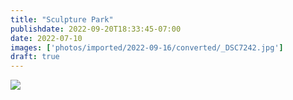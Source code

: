 ```yaml
---
title: "Sculpture Park"
publishdate: 2022-09-20T18:33:45-07:00
date: 2022-07-10
images: ['photos/imported/2022-09-16/converted/_DSC7242.jpg']
draft: true
---
```


![](../photos/imported/2022-05-31/converted/DSC05839.jpg)